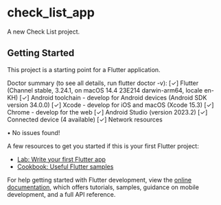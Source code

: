 # check_list_app

A new Check List project.

## Getting Started

This project is a starting point for a Flutter application.

Doctor summary (to see all details, run flutter doctor -v):
[✓] Flutter (Channel stable, 3.24.1, on macOS 14.4 23E214 darwin-arm64, locale en-KH)
[✓] Android toolchain - develop for Android devices (Android SDK version 34.0.0)
[✓] Xcode - develop for iOS and macOS (Xcode 15.3)
[✓] Chrome - develop for the web
[✓] Android Studio (version 2023.2)
[✓] Connected device (4 available)
[✓] Network resources

• No issues found!

A few resources to get you started if this is your first Flutter project:

- [Lab: Write your first Flutter app](https://docs.flutter.dev/get-started/codelab)
- [Cookbook: Useful Flutter samples](https://docs.flutter.dev/cookbook)

For help getting started with Flutter development, view the
[online documentation](https://docs.flutter.dev/), which offers tutorials,
samples, guidance on mobile development, and a full API reference.
